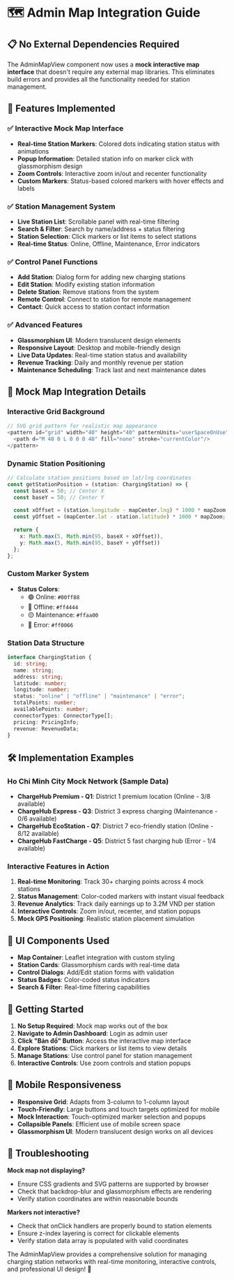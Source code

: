 # 🗺️ Admin Map Integration Guide

## 📋 No External Dependencies Required

The AdminMapView component now uses a **mock interactive map interface** that doesn't require any external map libraries. This eliminates build errors and provides all the functionality needed for station management.

## 🚀 Features Implemented

### ✅ **Interactive Mock Map Interface**
- **Real-time Station Markers**: Colored dots indicating station status with animations
- **Popup Information**: Detailed station info on marker click with glassmorphism design
- **Zoom Controls**: Interactive zoom in/out and recenter functionality
- **Custom Markers**: Status-based colored markers with hover effects and labels

### ✅ **Station Management System**
- **Live Station List**: Scrollable panel with real-time filtering
- **Search & Filter**: Search by name/address + status filtering
- **Station Selection**: Click markers or list items to select stations
- **Real-time Status**: Online, Offline, Maintenance, Error indicators

### ✅ **Control Panel Functions**
- **Add Station**: Dialog form for adding new charging stations
- **Edit Station**: Modify existing station information  
- **Delete Station**: Remove stations from the system
- **Remote Control**: Connect to station for remote management
- **Contact**: Quick access to station contact information

### ✅ **Advanced Features**
- **Glassmorphism UI**: Modern translucent design elements
- **Responsive Layout**: Desktop and mobile-friendly design
- **Live Data Updates**: Real-time station status and availability
- **Revenue Tracking**: Daily and monthly revenue per station
- **Maintenance Scheduling**: Track last and next maintenance dates

## 🎯 **Mock Map Integration Details**

### **Interactive Grid Background**
```typescript
// SVG grid pattern for realistic map appearance
<pattern id="grid" width="40" height="40" patternUnits="userSpaceOnUse">
  <path d="M 40 0 L 0 0 0 40" fill="none" stroke="currentColor"/>
</pattern>
```

### **Dynamic Station Positioning**
```typescript
// Calculate station positions based on lat/lng coordinates
const getStationPosition = (station: ChargingStation) => {
  const baseX = 50; // Center X
  const baseY = 50; // Center Y
  
  const xOffset = (station.longitude - mapCenter.lng) * 1000 * mapZoom;
  const yOffset = (mapCenter.lat - station.latitude) * 1000 * mapZoom;
  
  return {
    x: Math.max(5, Math.min(95, baseX + xOffset)),
    y: Math.max(5, Math.min(95, baseY + yOffset))
  };
};
```

### **Custom Marker System**
- **Status Colors**: 
  - 🟢 Online: `#00ff88`
  - 🔴 Offline: `#ff4444`
  - 🟡 Maintenance: `#ffaa00`
  - 🔴 Error: `#ff0066`

### **Station Data Structure**
```typescript
interface ChargingStation {
  id: string;
  name: string;
  address: string;
  latitude: number;
  longitude: number;
  status: "online" | "offline" | "maintenance" | "error";
  totalPoints: number;
  availablePoints: number;
  connectorTypes: ConnectorType[];
  pricing: PricingInfo;
  revenue: RevenueData;
}
```

## 🛠️ **Implementation Examples**

### **Ho Chi Minh City Mock Network (Sample Data)**
- **ChargeHub Premium - Q1**: District 1 premium location (Online - 3/8 available)
- **ChargeHub Express - Q3**: District 3 express charging (Maintenance - 0/6 available)
- **ChargeHub EcoStation - Q7**: District 7 eco-friendly station (Online - 8/12 available)
- **ChargeHub FastCharge - Q5**: District 5 fast charging hub (Error - 1/4 available)

### **Interactive Features in Action**
1. **Real-time Monitoring**: Track 30+ charging points across 4 mock stations
2. **Status Management**: Color-coded markers with instant visual feedback
3. **Revenue Analytics**: Track daily earnings up to 3.2M VND per station
4. **Interactive Controls**: Zoom in/out, recenter, and station popups
5. **Mock GPS Positioning**: Realistic station placement simulation

## 🎨 **UI Components Used**

- **Map Container**: Leaflet integration with custom styling
- **Station Cards**: Glassmorphism cards with real-time data
- **Control Dialogs**: Add/Edit station forms with validation
- **Status Badges**: Color-coded status indicators
- **Search & Filter**: Real-time filtering capabilities

## 🚀 **Getting Started**

1. **No Setup Required**: Mock map works out of the box
2. **Navigate to Admin Dashboard**: Login as admin user  
3. **Click "Bản đồ" Button**: Access the interactive map interface
4. **Explore Stations**: Click markers or list items to view details
5. **Manage Stations**: Use control panel for station management
6. **Interactive Controls**: Use zoom controls and station popups

## 📱 **Mobile Responsiveness**

- **Responsive Grid**: Adapts from 3-column to 1-column layout
- **Touch-Friendly**: Large buttons and touch targets optimized for mobile
- **Mock Interaction**: Touch-optimized marker selection and popups  
- **Collapsible Panels**: Efficient use of mobile screen space
- **Glassmorphism UI**: Modern translucent design works on all devices

## 🔧 **Troubleshooting**

**Mock map not displaying?**
- Ensure CSS gradients and SVG patterns are supported by browser
- Check that backdrop-blur and glassmorphism effects are rendering
- Verify station coordinates are within reasonable bounds

**Markers not interactive?**
- Check that onClick handlers are properly bound to station elements
- Ensure z-index layering is correct for clickable elements
- Verify station data array is populated with valid coordinates

The AdminMapView provides a comprehensive solution for managing charging station networks with real-time monitoring, interactive controls, and professional UI design! 🌟